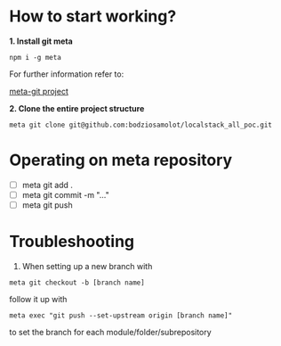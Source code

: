 # How to start working?

**1. Install git meta**

`npm i -g meta`

For further information refer to:

[meta-git project](https://github.com/mateodelnorte/meta)

**2. Clone the entire project structure**

`meta git clone git@github.com:bodziosamolot/localstack_all_poc.git`

# Operating on meta repository

- [ ] meta git add .
- [ ] meta git commit -m "..."
- [ ] meta git push

# Troubleshooting

1. When setting up a new branch with 

`meta git checkout -b [branch name]`

follow it up with

`meta exec "git push --set-upstream origin [branch name]"`

to set the branch for each module/folder/subrepository